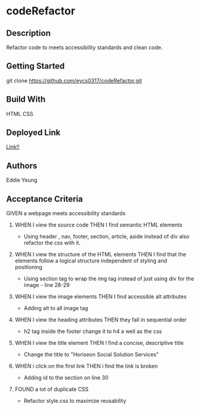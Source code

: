 # codeRefactor

## Description

Refactor code to meets accessibility standards and clean code.

## Getting Started

git clone https://github.com/eycs0317/codeRefactor.git

## Build With
  HTML
  CSS

## Deployed Link

[Link!!](https://eycs0317.github.io/codeRefactor/)

## Authors
Eddie Yeung

## Acceptance Criteria

GIVEN a webpage meets accessibility standards

1. WHEN I view the source code
   THEN I find semantic HTML elements

   * Using header , nav, footer, section, article, aside instead of div
   also refactor the css with it.

2. WHEN I view the structure of the HTML elements
   THEN I find that the elements follow a logical structure independent of styling and positioning

    * Using section tag to wrap the img tag instead of just using div for the image - line 28-29

3. WHEN I view the image elements
   THEN I find accessible alt attributes

    * Adding alt to all image tag

4. WHEN I view the heading attributes
   THEN they fall in sequential order

    * h2 tag inside the footer change it to h4 a well as the css

5. WHEN I view the title element
   THEN I find a concise, descriptive title

   * Change the title to "Horiseon Social Solution Services"

6. WHEN i click on the first link
   THEN i find the link is broken

   * Adding id to the section on line 30

7. FOUND a lot of duplicate CSS

   * Refactor style.css to maximize reusability




